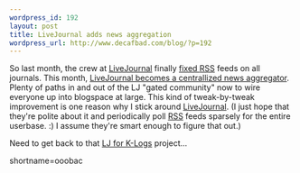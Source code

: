 ```yaml
--- 
wordpress_id: 192
layout: post
title: LiveJournal adds news aggregation
wordpress_url: http://www.decafbad.com/blog/?p=192
---
```

<p>So last month, the crew at <a href="http://www.livejournal.com">LiveJournal</a> finally <a href="http://www.decafbad.com/news_archives/000178.phtml">fixed <a href="http://www.decafbad.com/twiki/bin/view/Main/RSS">RSS</a> feeds on all journals</a>.  This month, <a href="http://www.livejournal.com/talkread.bml?journal=news&amp;itemid=58000&amp;view=2371984#t2371984">LiveJournal becomes a centrallized news aggregator</a>.  Plenty of paths in and out of the LJ "gated community" now to wire everyone up into blogspace at large.  This kind of tweak-by-tweak improvement is one reason why I stick around <a href="http://www.livejournal.com">LiveJournal</a>.  (I just hope that they're polite about it and periodically poll <a href="http://www.decafbad.com/twiki/bin/view/Main/RSS">RSS</a> feeds sparsely for the entire userbase. :)  I assume they're smart enough to figure that out.)  </p>
<p>Need to get back to that <a href="http://www.decafbad.com/news_archives/000203.phtml">LJ for K-Logs</a> project...</p>
<!--more-->
shortname=ooobac
